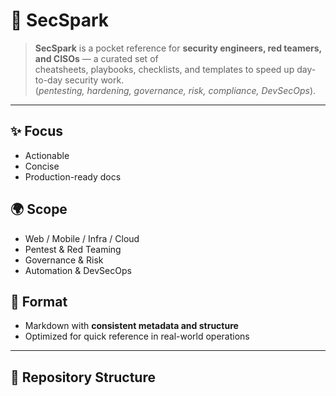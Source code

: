 # 🔐 SecSpark

> **SecSpark** is a pocket reference for **security engineers, red teamers, and CISOs** — a curated set of  
> cheatsheets, playbooks, checklists, and templates to speed up day-to-day security work.  
> (*pentesting, hardening, governance, risk, compliance, DevSecOps*).

---

## ✨ Focus
- Actionable  
- Concise  
- Production-ready docs  

## 🌍 Scope
- Web / Mobile / Infra / Cloud  
- Pentest & Red Teaming  
- Governance & Risk  
- Automation & DevSecOps  

## 📝 Format
- Markdown with **consistent metadata and structure**  
- Optimized for quick reference in real-world operations  

---

## 📂 Repository Structure
